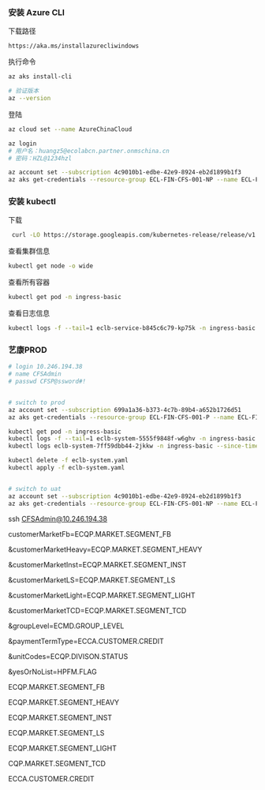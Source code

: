 



### 安装 Azure CLI

下载路径

```
https://aka.ms/installazurecliwindows
```



执行命令

```bash
az aks install-cli

# 验证版本
az --version
```



登陆

```bash
az cloud set --name AzureChinaCloud

az login
# 用户名：huangz5@ecolabcn.partner.onmschina.cn
# 密码：HZL@1234hzl

az account set --subscription 4c9010b1-edbe-42e9-8924-eb2d1899b1f3
az aks get-credentials --resource-group ECL-FIN-CFS-001-NP --name ECL-FIN-CFS-KUBERNET-001-D
```





### 安装 kubectl



下载

```bash
 curl -LO https://storage.googleapis.com/kubernetes-release/release/v1.7.0/bin/windows/amd64/kubectl.exe

```



查看集群信息

```bash
kubectl get node -o wide
```



查看所有容器

```bash
kubectl get pod -n ingress-basic
```



查看日志信息

```bash
kubectl logs -f --tail=1 eclb-service-b845c6c79-kp75k -n ingress-basic
```









### 艺康PROD

```bash
# login 10.246.194.38
# name CFSAdmin
# passwd CFSP@ssword#!


# switch to prod
az account set --subscription 699a1a36-b373-4c7b-89b4-a652b1726d51 
az aks get-credentials --resource-group ECL-FIN-CFS-001-P --name ECL-FIN-CFS-KUBERNET-001-P

kubectl get pod -n ingress-basic
kubectl logs -f --tail=1 eclb-system-5555f9848f-w6ghv -n ingress-basic | grep '匹配'
kubectl logs eclb-system-7ff59dbb44-2jkkw -n ingress-basic --since-time='2021-05-26T00:00:00Z' >> sys.log

kubectl delete -f eclb-system.yaml
kubectl apply -f eclb-system.yaml


# switch to uat
az account set --subscription 4c9010b1-edbe-42e9-8924-eb2d1899b1f3 
az aks get-credentials --resource-group ECL-FIN-CFS-001-NP --name ECL-FIN-CFS-KUBERNET-001-D

```



ssh CFSAdmin@10.246.194.38







customerMarketFb=ECQP.MARKET.SEGMENT_FB

&customerMarketHeavy=ECQP.MARKET.SEGMENT_HEAVY

&customerMarketInst=ECQP.MARKET.SEGMENT_INST

&customerMarketLS=ECQP.MARKET.SEGMENT_LS

&customerMarketLight=ECQP.MARKET.SEGMENT_LIGHT

&customerMarketTCD=ECQP.MARKET.SEGMENT_TCD

&groupLevel=ECMD.GROUP_LEVEL

&paymentTermType=ECCA.CUSTOMER.CREDIT

&unitCodes=ECQP.DIVISON.STATUS

&yesOrNoList=HPFM.FLAG



ECQP.MARKET.SEGMENT_FB

ECQP.MARKET.SEGMENT_HEAVY

ECQP.MARKET.SEGMENT_INST

ECQP.MARKET.SEGMENT_LS

ECQP.MARKET.SEGMENT_LIGHT

CQP.MARKET.SEGMENT_TCD

ECCA.CUSTOMER.CREDIT